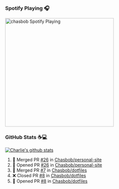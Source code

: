 ### Spotify Playing 🎧

[<img src="https://novatorem.chasbob.vercel.app/api/spotify" alt="chasbob Spotify Playing" width="350" />](https://open.spotify.com/user/charlie2026)

### GitHub Stats :coffee::computer:

[![Charlie's github stats](https://github-readme-stats-six-tau.vercel.app/api?username=chasbob)](https://github.com/anuraghazra/github-readme-stats)

<!--START_SECTION:activity-->
1. 🎉 Merged PR [#26](https://github.com/Chasbob/personal-site/pull/26) in [Chasbob/personal-site](https://github.com/Chasbob/personal-site)
2. 💪 Opened PR [#26](https://github.com/Chasbob/personal-site/pull/26) in [Chasbob/personal-site](https://github.com/Chasbob/personal-site)
3. 🎉 Merged PR [#7](https://github.com/Chasbob/dotfiles/pull/7) in [Chasbob/dotfiles](https://github.com/Chasbob/dotfiles)
4. ❌ Closed PR [#8](https://github.com/Chasbob/dotfiles/pull/8) in [Chasbob/dotfiles](https://github.com/Chasbob/dotfiles)
5. 💪 Opened PR [#8](https://github.com/Chasbob/dotfiles/pull/8) in [Chasbob/dotfiles](https://github.com/Chasbob/dotfiles)
<!--END_SECTION:activity-->
